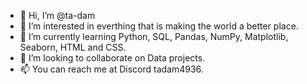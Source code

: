 - 👋 Hi, I’m @ta-dam
- 👀 I’m interested in everthing that is making the world a better place. 
- 🌱 I’m currently learning Python, SQL, Pandas, NumPy, Matplotlib, Seaborn, HTML and CSS. 
- 💞️ I’m looking to collaborate on Data projects. 
- 📫 You can reach me at Discord tadam4936. 

<!---
ta-dam/ta-dam is a ✨ special ✨ repository because its `README.md` (this file) appears on your GitHub profile.
You can click the Preview link to take a look at your changes.
--->

